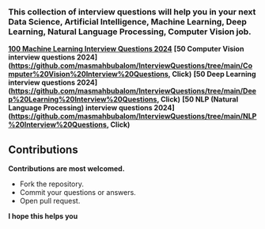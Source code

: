 ### This collection of interview questions will help you in your next Data Science, Artificial Intelligence, Machine Learning, Deep Learning, Natural Language Processing, Computer Vision job.

**[100 Machine Learning Interview Questions 2024](https://github.com/masmahbubalom/InterviewQuestions/tree/main/ML%20Interview%20Question "Click here to see the questions!")**
**[50 Computer Vision interview questions 2024](https://github.com/masmahbubalom/InterviewQuestions/tree/main/Computer%20Vision%20Interview%20Questions, Click)**
**[50 Deep Learning interview questions 2024](https://github.com/masmahbubalom/InterviewQuestions/tree/main/Deep%20Learning%20Interview%20Questions, Click)**
**[50 NLP (Natural Language Processing) interview questions 2024](https://github.com/masmahbubalom/InterviewQuestions/tree/main/NLP%20Interview%20Questions, Click)**
## Contributions 
**Contributions are most welcomed.**

  - Fork the repository.
  - Commit your questions or answers.
  - Open pull request.


**I hope this helps you**
